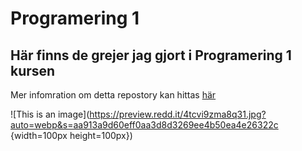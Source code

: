 # Programering 1
## Här finns de grejer jag gjort i Programering 1 kursen

Mer infomration om detta repostory kan hittas [här](https://www.youtube.com/watch?v=dQw4w9WgXcQ)


![This is an image](https://preview.redd.it/4tcvi9zma8q31.jpg?auto=webp&s=aa913a9d60eff0aa3d8d3269ee4b50ea4e26322c {width=100px height=100px})
